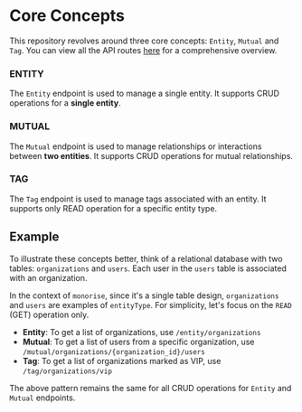 # Core Concepts
This repository revolves around three core concepts: `Entity`, `Mutual` and `Tag`. You can view all the API routes [here](https://github.com/monorist/monorise/blob/4de00a930b5143b9365970fcfdb9a1456ae5eb98/packages/core/controllers/setupRoutes.ts) for a comprehensive overview.

### ENTITY
The `Entity` endpoint is used to manage a single entity. It supports CRUD operations for a **single entity**.

### MUTUAL
The `Mutual` endpoint is used to manage relationships or interactions between **two entities**. It supports CRUD operations for mutual relationships.

### TAG
The `Tag` endpoint is used to manage tags associated with an entity. It supports only READ operation for a specific entity type.

## Example
To illustrate these concepts better, think of a relational database with two tables: `organizations` and `users`. Each user in the `users` table is associated with an organization.

In the context of `monorise`, since it's a single table design, `organizations` and `users` are examples of `entityType`. For simplicity, let's focus on the `READ` (GET) operation only. 
- **Entity**: To get a list of organizations, use `/entity/organizations`
- **Mutual**: To get a list of users from a specific organization, use `/mutual/organizations/{organization_id}/users`
- **Tag**: To get a list of organizations marked as VIP, use `/tag/organizations/vip`

The above pattern remains the same for all CRUD operations for `Entity` and `Mutual` endpoints.